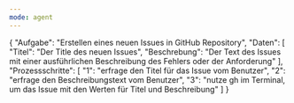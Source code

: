 ```yaml
---
mode: agent
---
```


{
"Aufgabe": "Erstellen eines neuen Issues in GitHub Repository",
"Daten": [
"Titel": "Der Title des neuen Issues",
"Beschrebung": "Der Text des Issues mit einer ausführlichen Beschreibung des Fehlers oder der Anforderung"
],
"Prozessschritte": [
"1": "erfrage den Titel für das Issue vom Benutzer",
"2": "erfrage den Beschreibungstext vom Benutzer",
"3": "nutze gh im Terminal, um das Issue mit den Werten für Titel und Beschreibung"
]
}
